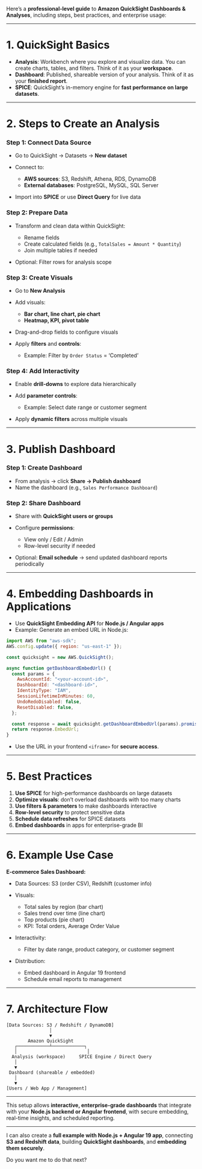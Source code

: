 Here’s a **professional-level guide** to **Amazon QuickSight Dashboards & Analyses**, including steps, best practices, and enterprise usage:

---

# **1. QuickSight Basics**

- **Analysis**: Workbench where you explore and visualize data. You can create charts, tables, and filters. Think of it as your **workspace**.
- **Dashboard**: Published, shareable version of your analysis. Think of it as your **finished report**.
- **SPICE**: QuickSight’s in-memory engine for **fast performance on large datasets**.

---

# **2. Steps to Create an Analysis**

### **Step 1: Connect Data Source**

- Go to QuickSight → Datasets → **New dataset**
- Connect to:

  - **AWS sources**: S3, Redshift, Athena, RDS, DynamoDB
  - **External databases**: PostgreSQL, MySQL, SQL Server

- Import into **SPICE** or use **Direct Query** for live data

### **Step 2: Prepare Data**

- Transform and clean data within QuickSight:

  - Rename fields
  - Create calculated fields (e.g., `TotalSales = Amount * Quantity`)
  - Join multiple tables if needed

- Optional: Filter rows for analysis scope

### **Step 3: Create Visuals**

- Go to **New Analysis**
- Add visuals:

  - **Bar chart, line chart, pie chart**
  - **Heatmap, KPI, pivot table**

- Drag-and-drop fields to configure visuals
- Apply **filters** and **controls**:

  - Example: Filter by `Order Status` = ‘Completed’

### **Step 4: Add Interactivity**

- Enable **drill-downs** to explore data hierarchically
- Add **parameter controls**:

  - Example: Select date range or customer segment

- Apply **dynamic filters** across multiple visuals

---

# **3. Publish Dashboard**

### **Step 1: Create Dashboard**

- From analysis → click **Share → Publish dashboard**
- Name the dashboard (e.g., `Sales Performance Dashboard`)

### **Step 2: Share Dashboard**

- Share with **QuickSight users or groups**
- Configure **permissions**:

  - View only / Edit / Admin
  - Row-level security if needed

- Optional: **Email schedule** → send updated dashboard reports periodically

---

# **4. Embedding Dashboards in Applications**

- Use **QuickSight Embedding API** for **Node.js / Angular apps**
- Example: Generate an embed URL in Node.js:

```javascript
import AWS from "aws-sdk";
AWS.config.update({ region: "us-east-1" });

const quicksight = new AWS.QuickSight();

async function getDashboardEmbedUrl() {
  const params = {
    AwsAccountId: "<your-account-id>",
    DashboardId: "<dashboard-id>",
    IdentityType: "IAM",
    SessionLifetimeInMinutes: 60,
    UndoRedoDisabled: false,
    ResetDisabled: false,
  };

  const response = await quicksight.getDashboardEmbedUrl(params).promise();
  return response.EmbedUrl;
}
```

- Use the URL in your frontend `<iframe>` for **secure access**.

---

# **5. Best Practices**

1. **Use SPICE** for high-performance dashboards on large datasets
2. **Optimize visuals**: don’t overload dashboards with too many charts
3. **Use filters & parameters** to make dashboards interactive
4. **Row-level security** to protect sensitive data
5. **Schedule data refreshes** for SPICE datasets
6. **Embed dashboards** in apps for enterprise-grade BI

---

# **6. Example Use Case**

**E-commerce Sales Dashboard:**

- Data Sources: S3 (order CSV), Redshift (customer info)
- Visuals:

  - Total sales by region (bar chart)
  - Sales trend over time (line chart)
  - Top products (pie chart)
  - KPI: Total orders, Average Order Value

- Interactivity:

  - Filter by date range, product category, or customer segment

- Distribution:

  - Embed dashboard in Angular 19 frontend
  - Schedule email reports to management

---

# **7. Architecture Flow**

```
[Data Sources: S3 / Redshift / DynamoDB]
                │
                ▼
        Amazon QuickSight
   ┌────────────┴────────────┐
   │                          │
  Analysis (workspace)     SPICE Engine / Direct Query
   │
   ▼
 Dashboard (shareable / embedded)
   │
   ▼
[Users / Web App / Management]
```

---

This setup allows **interactive, enterprise-grade dashboards** that integrate with your **Node.js backend or Angular frontend**, with secure embedding, real-time insights, and scheduled reporting.

---

I can also create a **full example with Node.js + Angular 19 app**, connecting **S3 and Redshift data**, building **QuickSight dashboards**, and **embedding them securely**.

Do you want me to do that next?
